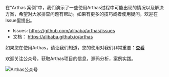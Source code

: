 
在“Arthas 案例”中，我们演示了一些使用Arthas过程中可能出现的情况以及解决方案，希望对大家排查问题有帮助。如果有更多的技巧或者使用疑问，欢迎在Issue里提出。

* Issues: https://github.com/alibaba/arthas/issues
* 文档： https://alibaba.github.io/arthas


如果您在使用Arthas，请让我们知道，您的使用对我们非常重要：[查看](https://github.com/alibaba/arthas/issues/111)

欢迎关注公众号，获取Arthas项目的信息，源码分析，案例实践。

![Arthas公众号](/hollowman/scenarios/arthas-cn/assets/qrcode_gongzhonghao.jpg)